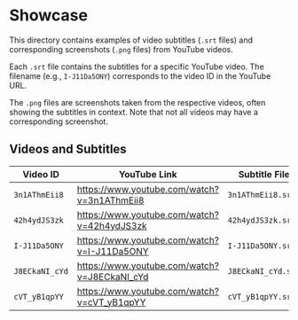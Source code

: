 # Showcase

This directory contains examples of video subtitles (`.srt` files) and corresponding screenshots (`.png` files) from YouTube videos.

Each `.srt` file contains the subtitles for a specific YouTube video. The filename (e.g., `I-J11Da5ONY`) corresponds to the video ID in the YouTube URL.

The `.png` files are screenshots taken from the respective videos, often showing the subtitles in context. Note that not all videos may have a corresponding screenshot.

## Videos and Subtitles

| Video ID      | YouTube Link                                | Subtitle File       | Screenshot File     |
|---------------|---------------------------------------------|---------------------|---------------------|
| `3n1AThmEii8` | https://www.youtube.com/watch?v=3n1AThmEii8 | `3n1AThmEii8.srt`   | `3n1AThmEii8.png`   |
| `42h4ydJS3zk` | https://www.youtube.com/watch?v=42h4ydJS3zk | `42h4ydJS3zk.srt`   | `42h4ydJS3zk.png`   |
| `I-J11Da5ONY` | https://www.youtube.com/watch?v=I-J11Da5ONY | `I-J11Da5ONY.srt`   | `I-J11Da5ONY.png`   |
| `J8ECkaNI_cYd` | https://www.youtube.com/watch?v=J8ECkaNI_cYd | `J8ECkaNI_cYd.srt` | `J8ECkaNI_cYd.png` |
| `cVT_yB1qpYY` | https://www.youtube.com/watch?v=cVT_yB1qpYY | `cVT_yB1qpYY.srt` | N/A |
